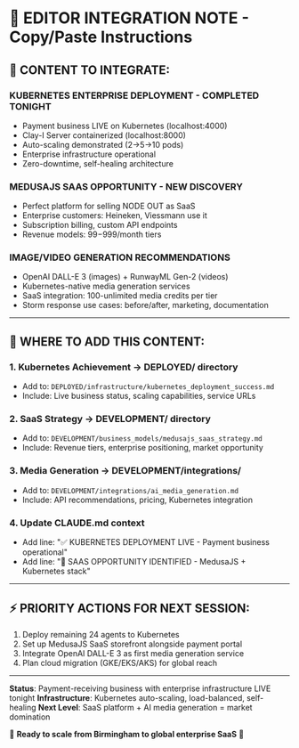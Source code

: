 # 📝 EDITOR INTEGRATION NOTE - Copy/Paste Instructions

## 🎯 **CONTENT TO INTEGRATE:**

### **KUBERNETES ENTERPRISE DEPLOYMENT - COMPLETED TONIGHT**
- Payment business LIVE on Kubernetes (localhost:4000)
- Clay-I Server containerized (localhost:8000) 
- Auto-scaling demonstrated (2→5→10 pods)
- Enterprise infrastructure operational
- Zero-downtime, self-healing architecture

### **MEDUSAJS SAAS OPPORTUNITY - NEW DISCOVERY**
- Perfect platform for selling NODE OUT as SaaS
- Enterprise customers: Heineken, Viessmann use it
- Subscription billing, custom API endpoints
- Revenue models: $99-$999/month tiers

### **IMAGE/VIDEO GENERATION RECOMMENDATIONS**
- OpenAI DALL-E 3 (images) + RunwayML Gen-2 (videos)
- Kubernetes-native media generation services
- SaaS integration: 100-unlimited media credits per tier
- Storm response use cases: before/after, marketing, documentation

---

## 📂 **WHERE TO ADD THIS CONTENT:**

### **1. Kubernetes Achievement → DEPLOYED/ directory**
- Add to: `DEPLOYED/infrastructure/kubernetes_deployment_success.md`
- Include: Live business status, scaling capabilities, service URLs

### **2. SaaS Strategy → DEVELOPMENT/ directory** 
- Add to: `DEVELOPMENT/business_models/medusajs_saas_strategy.md`
- Include: Revenue tiers, enterprise positioning, market opportunity

### **3. Media Generation → DEVELOPMENT/integrations/**
- Add to: `DEVELOPMENT/integrations/ai_media_generation.md`
- Include: API recommendations, pricing, Kubernetes integration

### **4. Update CLAUDE.md context**
- Add line: "✅ KUBERNETES DEPLOYMENT LIVE - Payment business operational"
- Add line: "🎯 SAAS OPPORTUNITY IDENTIFIED - MedusaJS + Kubernetes stack"

---

## ⚡ **PRIORITY ACTIONS FOR NEXT SESSION:**
1. Deploy remaining 24 agents to Kubernetes
2. Set up MedusaJS SaaS storefront alongside payment portal
3. Integrate OpenAI DALL-E 3 as first media generation service
4. Plan cloud migration (GKE/EKS/AKS) for global reach

---

**Status**: Payment-receiving business with enterprise infrastructure LIVE tonight
**Infrastructure**: Kubernetes auto-scaling, load-balanced, self-healing
**Next Level**: SaaS platform + AI media generation = market domination

🚀 **Ready to scale from Birmingham to global enterprise SaaS** 🚀